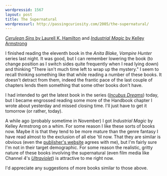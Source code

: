```yaml
---
wordpressid: 1567
layout: post
title: The Supernatural
wordpressurl: http://passingcuriosity.com/2005/the-supernatural/
---
```



[*Cerulean Sins* by Laurell K. Hamilton][1] and [*Industrial Magic* by Kelley
Armstrong][2]

I finished reading the eleventh book in the *Anita Blake, Vampire Hunter*
series last night. It was good, but I can remember lowering the book (to change
position as I switch sides quite frequently when I read lying down) and
thinking "There isn't much time left to wrap up the mystery." I seem to recall
thinking something like that while reading a number of these books. It doesn't
detract from them, indeed the frantic pace of the last couple of chapters lends
them something that some other books don't have.

I had intended to get the latest book in the series ([*Incubus Dreams*][3])
today, but I became engrossed reading some more of the Handbook chapter I wrote
about yesterday and missed closing time. I'll just have to get it tomorrow (or
rather, today).

A while ago (probably sometime in November) I got *Industrial Magic* by Kelley
Armstrong on a whim. For some reason I like these sorts of books now. Maybe it
is that they tend to be more mature than the genre fantasy I have read almost
to the exclusion of all else 'til now. That they are similar is obvious (even
the [publisher's website][4] agrees with me), but I'm fairly sure I'm not in
their target demographic. For some reason the realistic, gritty nature of these
books involving the supernatural (even film media like Channel 4's
[*Ultraviolet*][5]) is attractive to me right now.

I'd appreciate any suggestions of more books similar to those above.

<!-- TODO -->

[1]: http://www.orbitbooks.co.uk/orbit/display.asp?isb=1841492019&TAG=BWC9CX5X7X9977X91T6HVD&CID=orbit
[2]: http://www.orbitbooks.co.uk/orbit/display.asp?isb=1841493406&TAG=BWC9CX5X7X9977X91T6HVD&CID=orbit
[3]: http://www.orbitbooks.co.uk/orbit/display.asp?isb=1841493163&TAG=BWC9CX5X7X9977X91T6HVD&CID=orbit
[4]: http://www.orbitbooks.co.uk/orbit/armstrong-kelley.asp?TAG=BWC9CX5X7X9977X91T6HVD&CID=orbit#backlisttitles
[5]: http://en.wikipedia.org/wiki/Ultraviolet_%28TV_serial%29
